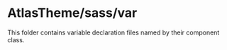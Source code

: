 # AtlasTheme/sass/var

This folder contains variable declaration files named by their component class.
